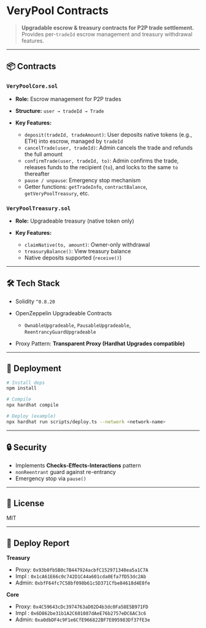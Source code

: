 # VeryPool Contracts

> **Upgradable escrow & treasury contracts for P2P trade settlement.**
> Provides per-`tradeId` escrow management and treasury withdrawal features.

---

## 📦 Contracts

### `VeryPoolCore.sol`

* **Role:** Escrow management for P2P trades
* **Structure:** `user → tradeId → Trade`
* **Key Features:**

  * `deposit(tradeId, tradeAmount)`:
    User deposits native tokens (e.g., ETH) into escrow, managed by `tradeId`
  * `cancelTrade(user, tradeId)`:
    Admin cancels the trade and refunds the full amount
  * `confirmTrade(user, tradeId, to)`:
    Admin confirms the trade, releases funds to the recipient (`to`), and locks to the same `to` thereafter
  * `pause / unpause`:
    Emergency stop mechanism
  * Getter functions: `getTradeInfo`, `contractBalance`, `getVeryPoolTreasury`, etc.

### `VeryPoolTreasury.sol`

* **Role:** Upgradeable treasury (native token only)
* **Key Features:**

  * `claimNative(to, amount)`:
    Owner-only withdrawal
  * `treasuryBalance()`:
    View treasury balance
  * Native deposits supported (`receive()`)

---

## 🛠️ Tech Stack

* Solidity `^0.8.20`
* OpenZeppelin Upgradeable Contracts

  * `OwnableUpgradeable`, `PausableUpgradeable`, `ReentrancyGuardUpgradeable`
* Proxy Pattern: **Transparent Proxy (Hardhat Upgrades compatible)**

---

## 🚀 Deployment

```bash
# Install deps
npm install

# Compile
npx hardhat compile

# Deploy (example)
npx hardhat run scripts/deploy.ts --network <network-name>
```

---

## 🔒 Security

* Implements **Checks-Effects-Interactions** pattern
* `nonReentrant` guard against re-entrancy
* Emergency stop via `pause()`

---

## 📜 License

MIT

---

## 📂 Deploy Report

**Treasury**

* Proxy: `0x93b0fb5B0c7B447924acbfC152971340ea5a1C7A`
* Impl : `0x1cA61E66c0c742D1C44a601cda0Efa7fD53dc2Ab`
* Admin: `0xbfF64fc7C58bf098b61c5D371Cfbe84618d4E8fe`

**Core**

* Proxy: `0x4C59643cDc3974763aD02D4b3dc0Fa58E5B971FD`
* Impl : `0x6D862be31b1A2C601087dAeE76b2757eDC6AC3c6`
* Admin: `0xa0dbDF4c9F1e6CfE966822BF7E095983Df37fE3e`